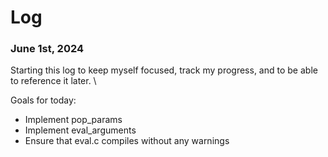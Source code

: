 # Log

### June 1st, 2024

Starting this log to keep myself focused, track my progress, and to be able to reference it later. \

Goals for today:
- Implement pop\_params
- Implement eval\_arguments
- Ensure that eval.c compiles without any warnings

